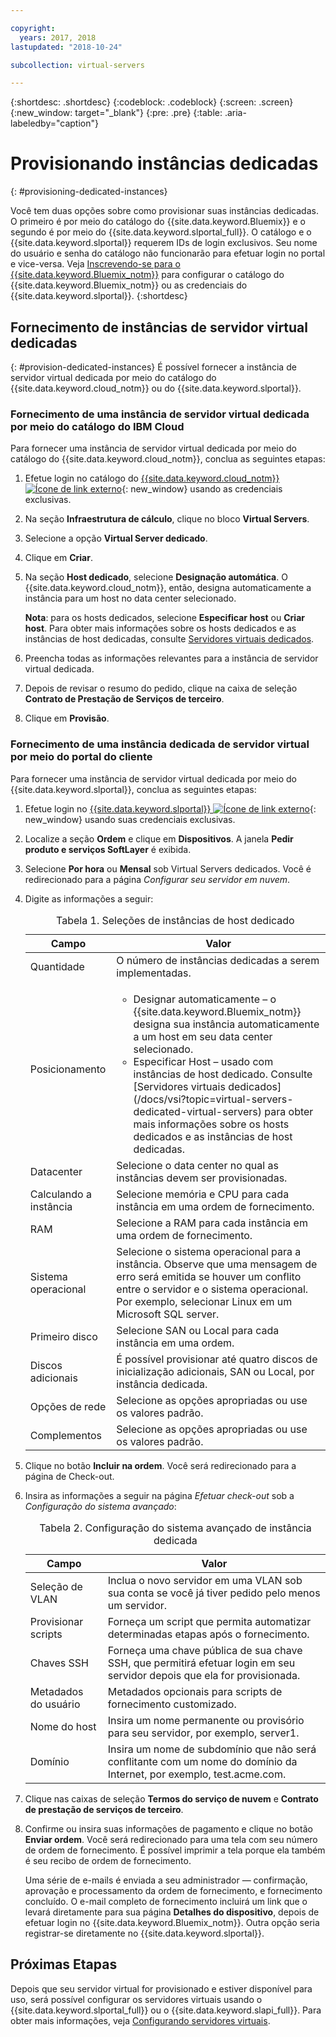 ```yaml
---

copyright:
  years: 2017, 2018
lastupdated: "2018-10-24"

subcollection: virtual-servers

---
```


{:shortdesc: .shortdesc}
{:codeblock: .codeblock}
{:screen: .screen}
{:new_window: target="_blank"}
{:pre: .pre}
{:table: .aria-labeledby="caption"}


# Provisionando instâncias dedicadas
{: #provisioning-dedicated-instances}

Você tem duas opções sobre como provisionar suas instâncias dedicadas. O primeiro é por meio do catálogo do {{site.data.keyword.Bluemix}} e o segundo é por meio do {{site.data.keyword.slportal_full}}. O catálogo e o {{site.data.keyword.slportal}} requerem IDs de login exclusivos. Seu nome do usuário e senha do catálogo não funcionarão para efetuar login no portal e vice-versa. Veja [Inscrevendo-se para o {{site.data.keyword.Bluemix_notm}}](/docs/account?topic=account-signup#signup) para configurar o catálogo do {{site.data.keyword.Bluemix_notm}} ou as credenciais do {{site.data.keyword.slportal}}.
{:shortdesc}

## Fornecimento de instâncias de servidor virtual dedicadas
{: #provision-dedicated-instances}
É possível fornecer a instância de servidor virtual dedicada por meio do catálogo do {{site.data.keyword.cloud_notm}} ou do {{site.data.keyword.slportal}}.

### Fornecimento de uma instância de servidor virtual dedicada por meio do catálogo do IBM Cloud
Para fornecer uma instância de servidor virtual dedicada por meio do catálogo do
{{site.data.keyword.cloud_notm}}, conclua as seguintes etapas:

  1. Efetue login no catálogo do [{{site.data.keyword.cloud_notm}}![Ícone de link externo](../icons/launch-glyph.svg "Ícone de link externo")](https://console.bluemix.net/catalog/){: new_window} usando as credenciais exclusivas.
  2. Na seção **Infraestrutura de cálculo**, clique no bloco **Virtual Servers**.
  3. Selecione a opção **Virtual Server dedicado**.
  4. Clique em **Criar**.
  5. Na seção **Host dedicado**, selecione **Designação automática**. O {{site.data.keyword.cloud_notm}}, então, designa automaticamente a instância para um host no data center selecionado.

     **Nota**: para os hosts dedicados, selecione **Especificar host** ou **Criar host**. Para obter mais informações sobre os hosts dedicados e as instâncias de host dedicadas, consulte [Servidores virtuais dedicados](/docs/vsi?topic=virtual-servers-dedicated-virtual-servers).

  5. Preencha todas as informações relevantes para a instância de servidor virtual dedicada.
  6. Depois de revisar o resumo do pedido, clique na caixa de seleção **Contrato de Prestação de Serviços de terceiro**.
  7. Clique em **Provisão**.

### Fornecimento de uma instância dedicada de servidor virtual por meio do portal do cliente
Para fornecer uma instância de servidor virtual dedicada por meio do {{site.data.keyword.slportal}}, conclua as seguintes etapas:

1. Efetue login no [{{site.data.keyword.slportal}} ![Ícone de link externo](../icons/launch-glyph.svg "Ícone de link externo")](https://control.softlayer.com/){: new_window} usando suas credenciais exclusivas.
2. Localize a seção **Ordem** e clique em **Dispositivos**. A janela **Pedir produto e serviços SoftLayer** é exibida.
3.  Selecione **Por hora** ou **Mensal** sob Virtual Servers dedicados. Você é redirecionado para a página *Configurar seu servidor em nuvem*.

4.	Digite as informações a seguir:

    <table>
    <CAPTION>Tabela 1. Seleções de instâncias de host dedicado</CAPTION>
    <THEAD>
    <TR>
    <th>Campo</th>
    <th>Valor</th>
    </TR>
    </THEAD>
    <TBODY>
    <tr>
    <td>Quantidade</td>
    <td>O número de instâncias dedicadas a serem implementadas.</td>
    </tr>
    <tr>
    <td>Posicionamento</td>
    <td>
    <ul>
    <li>Designar automaticamente – o {{site.data.keyword.Bluemix_notm}} designa sua instância automaticamente a um host em seu data center selecionado.</li>
    <li>Especificar Host – usado com instâncias de host dedicado. Consulte [Servidores virtuais dedicados](/docs/vsi?topic=virtual-servers-dedicated-virtual-servers) para obter mais informações sobre os hosts dedicados e as instâncias de host dedicadas.</li>
    </ul>
    </td>
    </tr>
    <tr>
    <td>Datacenter</td>
    <td>Selecione o data center no qual as instâncias devem ser provisionadas.</td>
    </tr>
    <tr>
    <td>Calculando a instância</td>
    <td> Selecione memória e CPU para cada instância em uma ordem de fornecimento.</td>
    </tr>
    <tr>
    <td>RAM</td>
    <td> Selecione a RAM para cada instância em uma ordem de fornecimento.</td>
    </tr>
    <tr>
    <td>Sistema operacional</td>
    <td>Selecione o sistema operacional para a instância. Observe que uma mensagem de erro será emitida se houver um conflito entre o servidor e o sistema operacional. Por exemplo, selecionar Linux em um Microsoft SQL server.</td>
    </tr>
    <tr>
    <td>Primeiro disco</td>
    <td>Selecione SAN ou Local para cada instância em uma ordem.</td>
    </tr>
    <tr>
    <td>Discos adicionais</td>
    <td>É possível provisionar até quatro discos de inicialização adicionais, SAN ou Local, por instância dedicada.</td>
    </tr>
    <td>Opções de rede</td>
    <td> Selecione as opções apropriadas ou use os valores padrão.</td>
    </tr>
    <tr>
    <td>Complementos</td>
    <td> Selecione as opções apropriadas ou use os valores padrão.</td>
    </tr>
    <tr>
    </TBODY>
    </table>

5.	Clique no botão **Incluir na ordem**. Você será redirecionado para a página de Check-out.
6.  Insira as informações a seguir na página *Efetuar check-out* sob a *Configuração do sistema avançado*:

    <table>
    <CAPTION>Tabela 2. Configuração do sistema avançado de instância dedicada</CAPTION>
    <THEAD>
    <TR>
    <th>Campo</th>
    <th>Valor</th>
    </TR>
    </THEAD>
    <TBODY>
    <tr>
    <td>Seleção de VLAN</td>
    <td>Inclua o novo servidor em uma VLAN sob sua conta se você já tiver pedido pelo menos um servidor.</td>
    </tr>
    <tr>
    <td>Provisionar scripts</td>
    <td>Forneça um script que permita automatizar determinadas etapas após o fornecimento.</td>
    </tr>
    <tr>
    <td>Chaves SSH</td>
    <td>Forneça uma chave pública de sua chave SSH, que permitirá efetuar login em seu servidor depois que ela for provisionada.</td>
    </tr>
    <tr>
    <td>Metadados do usuário</td>
    <td>Metadados opcionais para scripts de fornecimento customizado.</td>
    </tr>
    <tr>
    <td>Nome do host</td>
    <td>Insira um nome permanente ou provisório para seu servidor, por exemplo, server1.</td>
    </tr>
    <tr>
    <td>Domínio</td>
    <td>Insira um nome de subdomínio que não será conflitante com um nome do domínio da Internet, por exemplo, test.acme.com.</td>
    </tr>
    </TBODY>
    </table>

7.  Clique nas caixas de seleção **Termos do serviço de nuvem** e **Contrato de prestação de serviços de terceiro**.
8. Confirme ou insira suas informações de pagamento e clique no botão **Enviar ordem**. Você será redirecionado para uma tela com seu número de ordem de fornecimento. É possível imprimir a tela porque ela também é seu recibo de ordem de fornecimento.

    Uma série de e-mails é enviada a seu administrador — confirmação, aprovação e processamento da ordem de fornecimento, e fornecimento concluído. O e-mail completo de fornecimento incluirá um link que o levará diretamente para sua página **Detalhes do dispositivo**, depois de efetuar login no {{site.data.keyword.Bluemix_notm}}. Outra opção seria registrar-se diretamente no {{site.data.keyword.slportal}}.

## Próximas Etapas
Depois que seu servidor virtual for provisionado e estiver disponível para uso, será possível configurar os servidores virtuais usando
o {{site.data.keyword.slportal_full}} ou o {{site.data.keyword.slapi_full}}. Para obter mais informações, veja [Configurando servidores virtuais](/docs/vsi?topic=virtual-servers-configuring-virtual-servers#configuring-virtual-servers).
